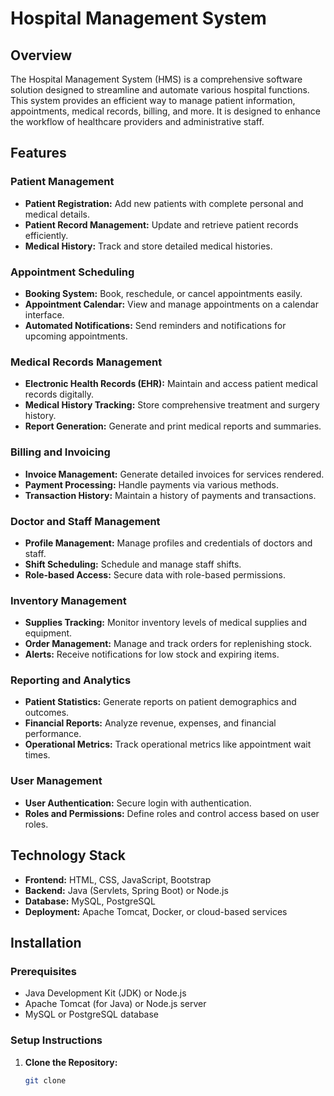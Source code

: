 # Hospital Management System

## Overview

The Hospital Management System (HMS) is a comprehensive software solution designed to streamline and automate various hospital functions. This system provides an efficient way to manage patient information, appointments, medical records, billing, and more. It is designed to enhance the workflow of healthcare providers and administrative staff.

## Features

### Patient Management
- **Patient Registration:** Add new patients with complete personal and medical details.
- **Patient Record Management:** Update and retrieve patient records efficiently.
- **Medical History:** Track and store detailed medical histories.

### Appointment Scheduling
- **Booking System:** Book, reschedule, or cancel appointments easily.
- **Appointment Calendar:** View and manage appointments on a calendar interface.
- **Automated Notifications:** Send reminders and notifications for upcoming appointments.

### Medical Records Management
- **Electronic Health Records (EHR):** Maintain and access patient medical records digitally.
- **Medical History Tracking:** Store comprehensive treatment and surgery history.
- **Report Generation:** Generate and print medical reports and summaries.

### Billing and Invoicing
- **Invoice Management:** Generate detailed invoices for services rendered.
- **Payment Processing:** Handle payments via various methods.
- **Transaction History:** Maintain a history of payments and transactions.

### Doctor and Staff Management
- **Profile Management:** Manage profiles and credentials of doctors and staff.
- **Shift Scheduling:** Schedule and manage staff shifts.
- **Role-based Access:** Secure data with role-based permissions.

### Inventory Management
- **Supplies Tracking:** Monitor inventory levels of medical supplies and equipment.
- **Order Management:** Manage and track orders for replenishing stock.
- **Alerts:** Receive notifications for low stock and expiring items.

### Reporting and Analytics
- **Patient Statistics:** Generate reports on patient demographics and outcomes.
- **Financial Reports:** Analyze revenue, expenses, and financial performance.
- **Operational Metrics:** Track operational metrics like appointment wait times.

### User Management
- **User Authentication:** Secure login with authentication.
- **Roles and Permissions:** Define roles and control access based on user roles.

## Technology Stack

- **Frontend:** HTML, CSS, JavaScript, Bootstrap
- **Backend:** Java (Servlets, Spring Boot) or Node.js
- **Database:** MySQL, PostgreSQL
- **Deployment:** Apache Tomcat, Docker, or cloud-based services

## Installation

### Prerequisites
- Java Development Kit (JDK) or Node.js
- Apache Tomcat (for Java) or Node.js server
- MySQL or PostgreSQL database

### Setup Instructions
1. **Clone the Repository:**
   ```bash
   git clone 